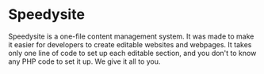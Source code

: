 Speedysite
==========

Speedysite is a one-file content management system. It was made to make it easier for developers to create editable websites and webpages. It takes only one line of code to set up each editable section, and you don't to know any PHP code to set it up. We give it all to you.
